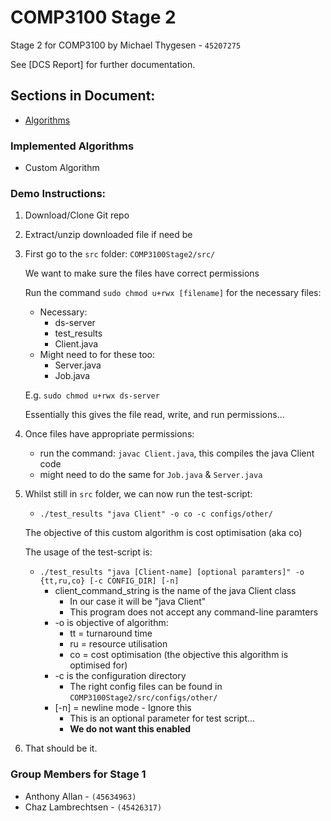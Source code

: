 # **COMP3100 Stage 2**
Stage 2 for COMP3100 by Michael Thygesen - `45207275`

See [DCS Report] for further documentation.

## Sections in Document:

* [Algorithms](README.md#implemented-algorithms)  


### Implemented Algorithms
- Custom Algorithm


### Demo Instructions:

1. Download/Clone Git repo

3. Extract/unzip downloaded file if need be

4. First go to the `src` folder: `COMP3100Stage2/src/` 


    We want to make sure the files have correct permissions 
    
    
      Run the command `sudo chmod u+rwx [filename]` for the necessary files:
      
      * Necessary:
        * ds-server
        * test_results
        * Client.java
      * Might need to for these too: 
           * Server.java
           * Job.java
            
       
      E.g. `sudo chmod u+rwx ds-server`


      Essentially this gives the file read, write, and run permissions...
   
        
5. Once files have appropriate permissions:

    - run the command: `javac Client.java`, this compiles the java Client code
    - might need to do the same for `Job.java` & `Server.java`
    
6. Whilst still in `src` folder, we can now run the test-script:
    * `./test_results "java Client" -o co -c configs/other/`
    
    The objective of this custom algorithm is cost optimisation (aka co)
    
    The usage of the test-script is:
    * `./test_results "java [Client-name] [optional paramters]" -o {tt,ru,co} [-c CONFIG_DIR] [-n] `
         * client_command_string is the name of the java Client class
            * In our case it will be "java Client"
            * This program does not accept any command-line paramters
         * -o is objective of algorithm: 
            * tt = turnaround time
            * ru = resource utilisation
            * co = cost optimisation (the objective this algorithm is optimised for)
         * -c is the configuration directory
            * The right config files can be found in `COMP3100Stage2/src/configs/other/` 
         * [-n] = newline mode - Ignore this
            * This is an optional parameter for test script...
            * **We do not want this enabled**
         


7. That should be it.

 
### Group Members for Stage 1
- Anthony Allan - ` (45634963) `
- Chaz Lambrechtsen - `(45426317)`

